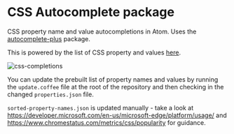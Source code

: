 # CSS Autocomplete package

CSS property name and value autocompletions in Atom. Uses the
[autocomplete-plus](https://github.com/atom-community/autocomplete-plus) package.

This is powered by the list of CSS property and values [here](https://github.com/adobe/brackets/blob/master/src/extensions/default/CSSCodeHints/CSSProperties.json).

![css-completions](https://cloud.githubusercontent.com/assets/671378/6357910/b9ecbe7c-bc1c-11e4-89b1-033e626c891f.gif)

You can update the prebuilt list of property names and values by running the `update.coffee` file at the root of the repository and then checking in the changed `properties.json` file.

`sorted-property-names.json` is updated manually - take a look at https://developer.microsoft.com/en-us/microsoft-edge/platform/usage/ and https://www.chromestatus.com/metrics/css/popularity for guidance.
